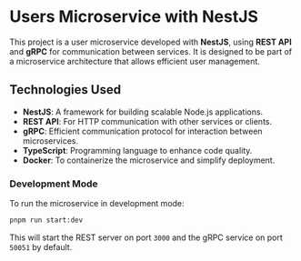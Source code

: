 # Users Microservice with NestJS

This project is a user microservice developed with **NestJS**, using **REST API** and **gRPC** for communication between services. It is designed to be part of a microservice architecture that allows efficient user management.

## Technologies Used

- **NestJS**: A framework for building scalable Node.js applications.
- **REST API**: For HTTP communication with other services or clients.
- **gRPC**: Efficient communication protocol for interaction between microservices.
- **TypeScript**: Programming language to enhance code quality.
- **Docker**: To containerize the microservice and simplify deployment.

### Development Mode

To run the microservice in development mode:
```bash
pnpm run start:dev
```
This will start the REST server on port `3000` and the gRPC service on port `50051` by default.